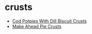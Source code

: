 # crusts

 * [Cod Potpies With Dill Biscuit Crusts](../../index/c/cod-potpies-with-dill-biscuit-crusts-230756.json)
 * [Make Ahead Pie Crusts](../../index/m/make-ahead-pie-crusts.json)
